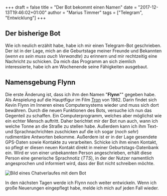 +++
draft = false
title = "Der Bot bekommt einen Namen"
date = "2017-12-13T19:46:02+01:00"
author = "Marius Timmer"
tags = ["Telegram", "Entwicklung"]
+++

## Der bisherige Bot
Wie ich neulich erzählt habe, habe ich mir einen Telegram-Bot geschrieben. Der ist in der Lage, mich an die Geburtstage meiner Freunde und Bekannten (_wenn es sein muss auch Verwandte_) zu erinnern und mir rechtzeitig eine Nachricht zu schicken. Da mich das Programm an sich ziemlich interessierte, habe ich am Wochenende seine Fähigkeiten ausgebaut.

## Namensgebung Flynn
Die erste Änderung ist, dass ich ihm den Namen "**Flynn**"" gegeben habe. Als Anspielung auf die Hauptfigur im Film [Tron](https://de.wikipedia.org/wiki/Tron%5F%28Film%29) von 1982. Darin findet sich Kevin Flynn im Inneren eines Computersystems wieder und muss sich dort bewähren. Durch die neuen Funktionen des Bots, versuche ich nun das Gegenteil zu schaffen. Ein Computerprogramm, welches aber möglichst wie ein echter Mensch auftritt. Daher berichtet mir der Bot nun auch, wann ich welche Tonne an die Straße zu stellen habe. Außerdem kann ich ihm Text- und Sprachnachrichten zuschicken auf die ich sogar (_noch sehr_) rudimentäre Antworten bekomme. Außerdem ist er in der Lage gesendete GPS-Daten sowie Kontakte zu verarbeiten. Schicke ich ihm einen Kontakt, so pflegt er diesen neuen Kontakt direkt in meiner Geburtstags-Datenbank ein. Wird er von einer unbekannten Person angeschrieben, erhält diese Person eine generische Sprachnotiz (_TTS_), in der der Nutzer namentlich angesprochen und informiert wird, dass der Bot nicht schreiben möchte.

![Bild eines Chatverlaufes mit dem Bot](/img/screenshot_telegrambot_01.jpg)

In den nächsten Tagen werde ich Flynn noch weiter entwickeln. Wenn ich große Neuerungen eingepflegt habe, melde ich mich auf jeden Fall wieder.

